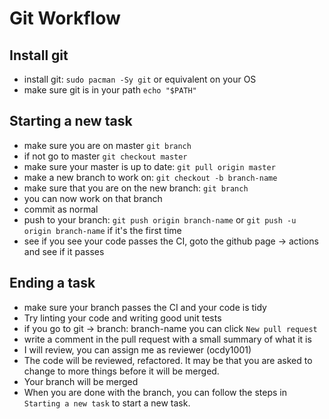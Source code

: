 # Git Workflow
## Install git
- install git: ```sudo pacman -Sy git``` or equivalent on your OS
- make sure git is in your path ```echo "$PATH"```
## Starting a new task
- make sure you are on master ```git branch```
- if not go to master ```git checkout master```
- make sure your master is up to date: ```git pull origin master```
- make a new branch to work on: ```git checkout -b branch-name```
- make sure that you are on the new branch: ```git branch```
- you can now work on that branch
- commit as normal
- push to your branch: ```git push origin branch-name``` or ```git push -u origin branch-name``` if it's the first time
- see if you see your code passes the CI, goto the github page -> actions and see if it passes
## Ending a task
- make sure your branch passes the CI and your code is tidy
- Try linting your code and writing good unit tests
- if you go to git -> branch: branch-name you can click ```New pull request```
- write a comment in the pull request with a small summary of what it is
- I will review, you can assign me as reviewer (ocdy1001)
- The code will be reviewed, refactored. It may be that you are asked to change to more things before it will be merged.
- Your branch will be merged
- When you are done with the branch, you can follow the steps in ```Starting a new task``` to start a new task.
